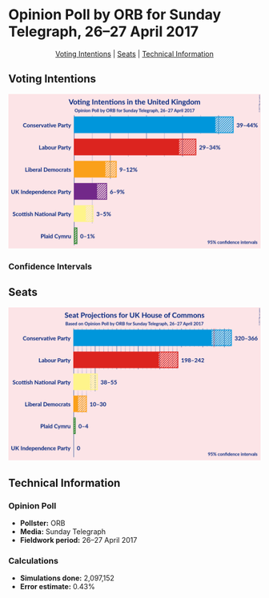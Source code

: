 # Opinion Poll by ORB for Sunday Telegraph, 26–27 April 2017

<p align="center"><a href="#voting-intentions">Voting Intentions</a> | <a href="#seats">Seats</a> | <a href="#technical-information">Technical Information</a></p>

## Voting Intentions

![Graph with voting intentions not yet produced](2017-04-27-ORB.png "Voting Intentions")

### Confidence Intervals

## Seats

![Graph with seats not yet produced](2017-04-27-ORB-seats.png "Seats")

## Technical Information

### Opinion Poll

+ **Pollster:** ORB
+ **Media:** Sunday Telegraph
+ **Fieldwork period:** 26–27 April 2017

### Calculations

+ **Simulations done:** 2,097,152
+ **Error estimate:** 0.43%

